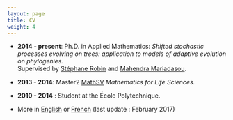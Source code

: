 ```yaml
---
layout: page
title: CV
weight: 4
---
```


- **2014 - present**: Ph.D. in Applied Mathematics:
*Shifted stochastic processes evolving on trees: application to models of adaptive evolution on phylogenies.*  
Supervised by [Stéphane Robin](https://www6.inra.fr/mia-paris/Equipes/Membres/Stephane-Robin)
and [Mahendra Mariadasou](https://mig.jouy.inra.fr/?q=fr/mariadassou).

- **2013 - 2014**: Master2 [MathSV](http://webens.math.u-psud.fr/-mathematiques-du-vivant-?lang=en)
 *Mathematics for Life Sciences.*

- **2010 - 2014** : Student at the École Polytechnique.

- More in [English]({{site.baseurl}}/docs/201702CVanglais.pdf) or [French]({{site.baseurl}}/docs/201702CVfrancais.pdf) (last update : February 2017)
